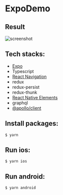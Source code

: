 # ExpoDemo


## Result

![screenshot](https://github.com/cgrewon/ExpoTest/blob/main/assets/images/screenshot.png)


## Tech stacks:

- [Expo](https://docs.expo.dev/)
- Typescript 
- [React Navigation](https://reactnavigation.org)
- redux
- redux-persist
- redux-thunk
- [React Native Elements](https://reactnativeelements.com/)
- graphql
- [@apollo/client](http://apollo.io)



## Install packages:
```shell
$ yarn
```

## Run ios:

```shell
$ yarn ios
```

## Run android:

```shell
$ yarn android
```


